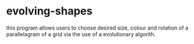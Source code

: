 # evolving-shapes

this program allows users to choose desired size, colour and rotation of a parallelagram of a grid via the use of a evolutionary algorith.
